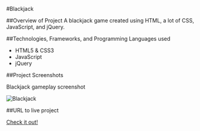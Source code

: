 #Blackjack


##Overview of Project
A blackjack game created using HTML, a lot of CSS, JavaScript, and jQuery.

##Technologies, Frameworks, and Programming Languages used
* HTML5 & CSS3
* JavaScript
* jQuery

##Project Screenshots

Blackjack gameplay screenshot

![Blackjack](images/grandslam.png)


##URL to live project

[Check it out!](http://cody-blackjack.surge.sh/)
